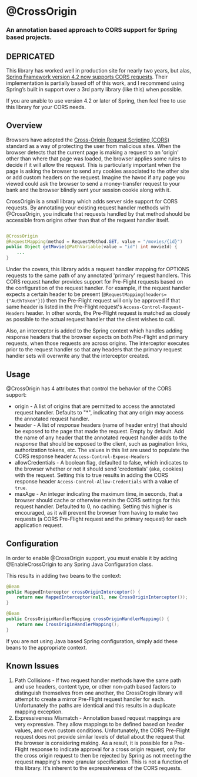# @CrossOrigin
### An annotation based approach to CORS support for Spring based projects.

## DEPRICATED

This library has worked well in production site for nearly two years, but alas, [Spring Framework version 4.2 now supports CORS requests](http://docs.spring.io/spring/docs/current/spring-framework-reference/htmlsingle/#cors).  Their implementation is partially based off of this work, and I recommend using Spring’s built in support over a 3rd party library (like this) when possible.

If you are unable to use version 4.2 or later of Spring, then feel free to use this library for your CORS needs.

## Overview

Browsers have adopted the [Cross-Origin Request Scripting (CORS)](http://www.html5rocks.com/en/tutorials/cors/) standard as a way of protecting the user from malicious sites.  When the browser detects that the current page is making a request to an 'origin' other than where that page was loaded, the browser applies some rules to decide if it will allow the request.  This is particularly important when the page is asking the browser to send any cookies associated to the other site or add custom headers on the request.  Imagine the havoc if any page you viewed could ask the browser to send a money-transfer request to your bank and the browser blindly sent your session cookie along with it.

CrossOrigin is a small library which adds server side support for CORS requests.  By annotating your existing request handler methods with @CrossOrigin, you indicate that requests handled by that method should be accessible from origins other than that of the request handler itself.

```java

@CrossOrigin
@RequestMapping(method = RequestMethod.GET, value = "/movies/{id}")
public Object getMovie(@PathVariable(value = "id") int movieId) {
    ...
}

```

Under the covers, this library adds a request handler mapping for OPTIONS requests to the same path of any annotated 'primary' request handlers.  This CORS request handler provides support for Pre-Flight requests based on the configuration of the request handler.  For example, if the request handler expects a certain header to be present (`@RequestMapping(headers={"AuthToken"})`) then the Pre-Flight request will only be approved if that same header is listed in the Pre-Flight request's `Access-Control-Request-Headers` header.  In other words, the Pre-Flight request is matched as closely as possible to the actual request handler that the client wishes to call.

Also, an interceptor is added to the Spring context which handles adding response headers that the browser expects on both Pre-Flight and primary requests, when those requests are across origins.  The interceptor executes prior to the request handler so that any headers that the primary request handler sets will overwrite any that the interceptor created.

## Usage

@CrossOrigin has 4 attributes that control the behavior of the CORS support:
- origin - A list of origins that are permitted to access the annotated request handler.  Defaults to "*", indicating that any origin may access the annotated request handler.
- header - A list of _response_ headers (name of header entry) that should be exposed to the page that made the request.  Empty by default.  Add the name of any header that the annotated request handler adds to the _response_ that should be exposed to the client, such as pagination links, authorization tokens, etc.  The values in this list are used to populate the CORS response header `Access-Control-Expose-Headers`
- allowCredentials - A boolean flag, defaulted to false, which indicates to the browser whether or not it should send 'credentials' (aka, cookies) with the request.  Setting this to true results in adding the CORS response header `Access-Control-Allow-Credentials` with a value of `true`.
- maxAge - An integer indicating the maximum time, in seconds, that a browser should cache or otherwise retain the CORS settings for this request handler.  Defaulted to 0, no caching.  Setting this higher is encouraged, as it will prevent the browser from having to make two requests (a CORS Pre-Flight request and the primary request) for each application request.

## Configuration

In order to enable @CrossOrigin support, you must enable it by adding @EnableCrossOrigin to any Spring Java Configuration class.

This results in adding two beans to the context:
```java
@Bean
public MappedInterceptor crossOriginInterceptor() {
    return new MappedInterceptor(null, new CrossOriginInterceptor());
}

@Bean
public CrossOriginHandlerMapping crossOriginHandlerMapping() {
    return new CrossOriginHandlerMapping();
}
```

If you are not using Java based Spring configuration, simply add these beans to the appropriate context.

## Known Issues

1. Path Collisions - If two request handler methods have the same path and use headers, content type, or other non-path based factors to distinguish themselves from one another, the CrossOrogin library will attempt to create a mirror Pre-Flight request handler for each.  Unfortunately the paths are identical and this results in a duplicate mapping exception.
1. Expressiveness Mismatch - Annotation based request mappings are very expressive.  They allow mappings to be defined based on header values, and even custom conditions.  Unfortunately, the CORS Pre-Flight request does not provide similar levels of detail about the request that the browser is considering making.  As a result, it is possible for a Pre-Flight response to indicate approval for a cross origin request, only for the cross origin request to then be rejected by Spring as not meeting the request mapping's more granular specification.  This is not a function of this library.  It's inherent to the expressiveness of the CORS requests.

